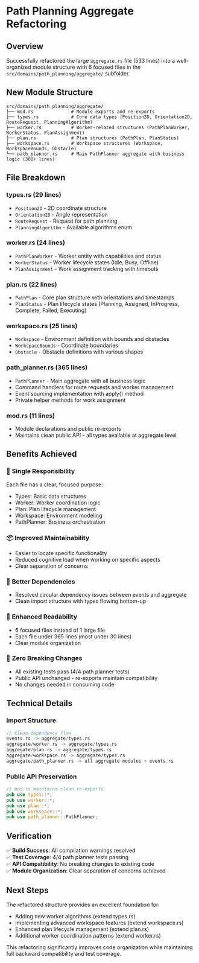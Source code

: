 # Path Planning Aggregate Refactoring

## Overview
Successfully refactored the large `aggregate.rs` file (533 lines) into a well-organized module structure with 6 focused files in the `src/domains/path_planning/aggregate/` subfolder.

## New Module Structure

```
src/domains/path_planning/aggregate/
├── mod.rs              # Module exports and re-exports
├── types.rs            # Core data types (Position2D, Orientation2D, RouteRequest, PlanningAlgorithm)
├── worker.rs           # Worker-related structures (PathPlanWorker, WorkerStatus, PlanAssignment)
├── plan.rs             # Plan structures (PathPlan, PlanStatus)
├── workspace.rs        # Workspace structures (Workspace, WorkspaceBounds, Obstacle)
└── path_planner.rs     # Main PathPlanner aggregate with business logic (300+ lines)
```

## File Breakdown

### types.rs (29 lines)
- `Position2D` - 2D coordinate structure
- `Orientation2D` - Angle representation
- `RouteRequest` - Request for path planning
- `PlanningAlgorithm` - Available algorithms enum

### worker.rs (24 lines)
- `PathPlanWorker` - Worker entity with capabilities and status
- `WorkerStatus` - Worker lifecycle states (Idle, Busy, Offline)
- `PlanAssignment` - Work assignment tracking with timeouts

### plan.rs (22 lines)
- `PathPlan` - Core plan structure with orientations and timestamps
- `PlanStatus` - Plan lifecycle states (Planning, Assigned, InProgress, Complete, Failed, Executing)

### workspace.rs (25 lines)
- `Workspace` - Environment definition with bounds and obstacles
- `WorkspaceBounds` - Coordinate boundaries
- `Obstacle` - Obstacle definitions with various shapes

### path_planner.rs (365 lines)
- `PathPlanner` - Main aggregate with all business logic
- Command handlers for route requests and worker management
- Event sourcing implementation with apply() method
- Private helper methods for work assignment

### mod.rs (11 lines)
- Module declarations and public re-exports
- Maintains clean public API - all types available at aggregate level

## Benefits Achieved

### 🎯 **Single Responsibility**
Each file has a clear, focused purpose:
- Types: Basic data structures
- Worker: Worker coordination logic
- Plan: Plan lifecycle management
- Workspace: Environment modeling
- PathPlanner: Business orchestration

### 📦 **Improved Maintainability**
- Easier to locate specific functionality
- Reduced cognitive load when working on specific aspects
- Clear separation of concerns

### 🔄 **Better Dependencies**
- Resolved circular dependency issues between events and aggregate
- Clean import structure with types flowing bottom-up

### 📝 **Enhanced Readability**
- 6 focused files instead of 1 large file
- Each file under 365 lines (most under 30 lines)
- Clear module organization

### 🧪 **Zero Breaking Changes**
- All existing tests pass (4/4 path planner tests)
- Public API unchanged - re-exports maintain compatibility
- No changes needed in consuming code

## Technical Details

### Import Structure
```rust
// Clean dependency flow
events.rs -> aggregate/types.rs
aggregate/worker.rs -> aggregate/types.rs
aggregate/plan.rs -> aggregate/types.rs  
aggregate/workspace.rs -> aggregate/types.rs
aggregate/path_planner.rs -> all aggregate modules + events.rs
```

### Public API Preservation
```rust
// mod.rs maintains clean re-exports
pub use types::*;
pub use worker::*;
pub use plan::*;
pub use workspace::*;
pub use path_planner::PathPlanner;
```

## Verification
✅ **Build Success**: All compilation warnings resolved  
✅ **Test Coverage**: 4/4 path planner tests passing  
✅ **API Compatibility**: No breaking changes to existing code  
✅ **Module Organization**: Clear separation of concerns achieved  

## Next Steps
The refactored structure provides an excellent foundation for:
- Adding new worker algorithms (extend types.rs)
- Implementing advanced workspace features (extend workspace.rs)
- Enhanced plan lifecycle management (extend plan.rs)
- Additional worker coordination patterns (extend worker.rs)

This refactoring significantly improves code organization while maintaining full backward compatibility and test coverage.
